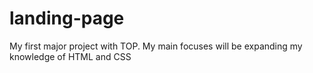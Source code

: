 # landing-page

My first major project with TOP. My main focuses will be expanding my knowledge of HTML and CSS